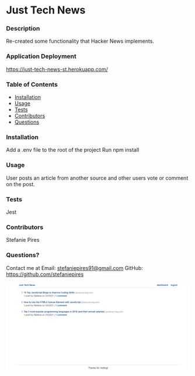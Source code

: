 # Just Tech News
  
    
  ### Description
  Re-created some functionality that Hacker News implements. 

### Application Deployment
https://just-tech-news-st.herokuapp.com/
  
  ### Table of Contents 
  - [Installation](#installation)
  - [Usage](#usage)
  - [Tests](#tests)
  - [Contributors](#contributors)
  - [Questions](#questions)

  ### Installation
  Add a .env file to the root of the project
  Run npm install
  
  ### Usage
User posts an article from another source and other users vote or comment on the post.
 

  ### Tests
  Jest

  ### Contributors
  Stefanie Pires

  ### Questions?
  Contact me at 
  Email: stefaniepires91@gmail.com
  GitHub: https://github.com/stefaniepires
  
  ![Screenshot](https://github.com/stefaniepires/just-tech-news/blob/main/public/screenshot_tech_news.png)
